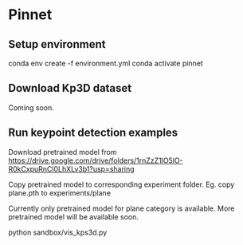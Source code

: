 # Pinnet

## Setup environment
conda env create -f environment.yml
conda activate pinnet

## Download Kp3D dataset
Coming soon.

## Run keypoint detection examples
Download pretrained model from https://drive.google.com/drive/folders/1rnZzZ1lO5lO-R0kCxpuRnCl0LhXLv3b1?usp=sharing

Copy pretrained model to corresponding experiment folder. Eg. copy plane.pth to experiments/plane

Currently only pretrained model for plane category is available. More pretrained model will be available soon.

python sandbox/vis_kps3d.py
